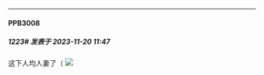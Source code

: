 
*****

####  PPB3008  
##### 1223#       发表于 2023-11-20 11:47

这下人均人妻了（
<img src="https://p.sda1.dev/14/b7aba40ed0e0bbf136f6fa8d37a4f0a3/CMP_20231120114700445.jpg" referrerpolicy="no-referrer">


